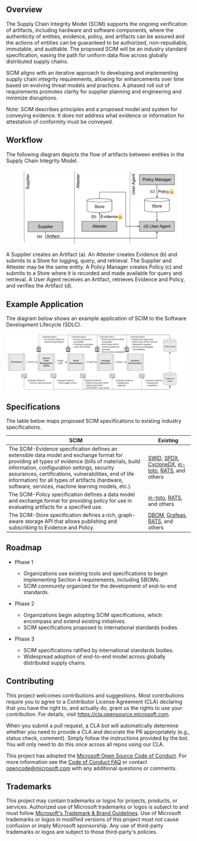 ## Overview

The Supply Chain Integrity Model (SCIM) supports the ongoing verification of artifacts, including hardware and software components, where the authenticity of entities, evidence, policy, and artifacts can be assured and the actions of entities can be guaranteed to be authorized, non-repudiable, immutable, and auditable. The proposed SCIM will be an industry standard specification, easing the path for uniform data flow across globally distributed supply chains.

SCIM aligns with an iterative approach to developing and implementing supply chain integrity requirements, allowing for enhancements over time based on evolving threat models and practices. A phased roll out of requirements promotes clarity for supplier planning and engineering and minimize disruptions.

Note: SCIM describes principles and a proposed model and system for conveying evidence. It does not address what evidence or information for attestation of conformity must be conveyed.

## Workflow

The following diagram depicts the flow of artifacts between entities in the Supply Chain Integrity Model. 

<p align="center"><img src="images/workflow.svg" width="450" align="middle"></p>

A Supplier creates an Artifact (a). An Attester creates Evidence (b) and submits to a Store for logging, query, and retrieval. The Supplier and Attester may be the same entity. A Policy Manager creates Policy (c) and submits to a Store where it is recorded and made available for query and retrieval. A User Agent receives an Artifact, retrieves Evidence and Policy, and verifies the Artifact (d). 

## Example Application

The diagram below shows an example application of SCIM to the Software Development Lifecycle (SDLC).

<p align="center"><img src="images/example.svg" width="900" align="middle"></p>

## Specifications

The table below maps proposed SCIM specifications to existing industry specifications.

SCIM | Existing
---- | --------
The SCIM-Evidence specification defines an extensible data model and exchange format for providing all types of evidence (bills of materials, build information, configuration settings, security assurances, certifications, vulnerabilities, end of life information) for all types of artifacts (hardware, software, services, machine learning models, etc.). | [SWID](https://nvd.nist.gov/products/swid), [SPDX](https://spdx.dev), [CycloneDX](https://cyclonedx.org), [in-toto](https://in-toto.io), [RATS](https://datatracker.ietf.org/doc/html/draft-ietf-rats-architecture-10), and others
The SCIM-Policy specification defines a data model and exchange format for providing policy for use in evaluating artifacts for a specified use. | [in-toto](https://in-toto.io), [RATS](https://datatracker.ietf.org/doc/html/draft-ietf-rats-architecture-10), and others
The SCIM-Store specification defines a rich, graph-aware storage API that allows publishing and subscribing to Evidence and Policy. | [DBOM](https://dbom-project.readthedocs.io/en/latest), [Grafeas](https://grafeas.io), [RATS](https://datatracker.ietf.org/doc/html/draft-ietf-rats-architecture-10), and others

## Roadmap

- Phase 1
  - Organizations use existing tools and specifications to begin implementing Section 4 requirements, including SBOMs.
  - SCIM community organized for the development of end-to-end standards.

- Phase 2
  - Organizations begin adopting SCIM specifications, which encompass and extend existing initiatives. 
  - SCIM specifications proposed to international standards bodies.

- Phase 3
  - SCIM specifications ratified by international standards bodies.
  - Widespread adoption of end-to-end model across globally distributed supply chains.

## Contributing

This project welcomes contributions and suggestions.  Most contributions require you to agree to a
Contributor License Agreement (CLA) declaring that you have the right to, and actually do, grant us
the rights to use your contribution. For details, visit https://cla.opensource.microsoft.com.

When you submit a pull request, a CLA bot will automatically determine whether you need to provide
a CLA and decorate the PR appropriately (e.g., status check, comment). Simply follow the instructions
provided by the bot. You will only need to do this once across all repos using our CLA.

This project has adopted the [Microsoft Open Source Code of Conduct](https://opensource.microsoft.com/codeofconduct/).
For more information see the [Code of Conduct FAQ](https://opensource.microsoft.com/codeofconduct/faq/) or
contact [opencode@microsoft.com](mailto:opencode@microsoft.com) with any additional questions or comments.

## Trademarks

This project may contain trademarks or logos for projects, products, or services. Authorized use of Microsoft 
trademarks or logos is subject to and must follow 
[Microsoft's Trademark & Brand Guidelines](https://www.microsoft.com/en-us/legal/intellectualproperty/trademarks/usage/general).
Use of Microsoft trademarks or logos in modified versions of this project must not cause confusion or imply Microsoft sponsorship.
Any use of third-party trademarks or logos are subject to those third-party's policies.
